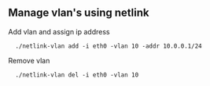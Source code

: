 Manage vlan's using netlink
---                   

Add vlan and assign ip address
```shell
  ./netlink-vlan add -i eth0 -vlan 10 -addr 10.0.0.1/24
```

Remove vlan
```shell
  ./netlink-vlan del -i eth0 -vlan 10
```
